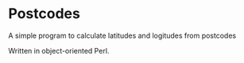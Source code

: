 # Postcodes
A simple program to calculate latitudes and logitudes from postcodes

Written in object-oriented Perl.
